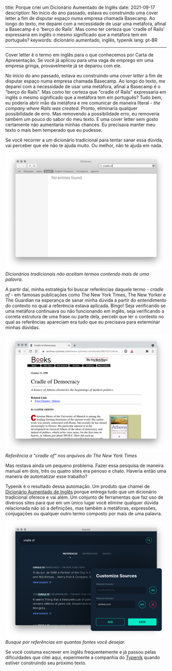 title: Porque criei um Dicionário Aumentado de Inglês
date: 2021-09-17
description: No início do ano passado, estava eu construindo uma cover letter a fim de disputar espaço numa empresa chamada Basecamp. Ao longo do texto, me deparei com a necessidade de usar uma metáfora, afinal a Basecamp é o 'berço do Rails'. Mas como ter certeza que 'cradle of Rails' expressaria em inglês o mesmo significado que a metáfora tem em português?
keywords: dicionário aumentado, inglês, typenik
lang: pt-BR

---

Cover letter é o termo em inglês para o que conhecemos por Carta de Apresentação. Se você já aplicou para uma vaga de emprego em uma empresa gringa, provavelmente já se deparou com ele.

No início do ano passado, estava eu construindo uma *cover letter* a fim de disputar espaço numa empresa chamada Basecamp. Ao longo do texto, me deparei com a necessidade de usar uma metáfora, afinal a Basecamp é o "berço do Rails". Mas como ter certeza que "cradle of Rails" expressaria em inglês o mesmo significado que a metáfora tem em português? Tudo bem, eu poderia abrir mão da metáfora e me comunicar de maneira literal - *the company where Rails was created*. Pronto, eliminaria qualquer possibilidade de erro. Mas removendo a possibilidade erro, eu removeria também um pouco do sabor do meu texto. E uma cover letter sem gosto certamente não aumentaria minhas chances. Eu precisava manter meu texto o mais bem temperado que eu pudesse.

Se você recorrer a um dicionário tradicional para tentar sanar essa dúvida, vai perceber que ele não te ajuda muito. Ou melhor, não te ajuda em nada.

![Traditional Dictionary Limitation](../images/traditional-dictionary-limitation.png)  
_Dicionários tradicionais não aceitam termos contendo mais de uma palavra._

A partir daí, minha estratégia foi buscar referências daquele termo - *cradle of* - em famosas publicações como The New York Times, The New Yorker e The Guardian na esperança de sanar minha dúvida a partir do entendimento do contexto no qual a referência estava aplicada. Bingo! Seja verificando se uma metáfora continuava ou não funcionando em inglês, seja verificando a correta estrutura de uma frase ou parte dela, percebi que ler o contexto no qual as referências apareciam era tudo que eu precisava para exterminar minhas dúvidas.

!["cradle of" at nytimes.com](../images/cradle-of-nytimes.png)  
_Referência a "cradle of" nos arquivos do The New York Times_

Mas restava ainda um pequeno problema. Fazer essa pesquisa de maneira manual em dois, três ou quatro sites era penoso e chato. Haveria então uma maneira de automatizar esse trabalho?

Typenik é o resultado dessa automação. Um produto que chamei de [Dicionário Aumentado de Inglês](https://typenik.com/blog/what-is-an-english-augmented-dictionary/) porque entrega tudo que um dicionário tradicional oferece e vai além. Um conjunto de ferramentas que faz uso de diversos sites para que em um único lugar você elimine qualquer dúvida relacionada não só a definições, mas também a metáforas, expressões, conjugações ou qualquer outro termo composto por mais de uma palavra.

!["cradle of" at typenik.com](../images/cradle-of-typenik-custom-sources.png)  
_Busque por referências em quantas fontes você desejar._

Se você costuma escrever em inglês frequentemente e já passou pelas dificuldades que citei aqui, experimente a companhia do [Typenik](https://typenik.com) quando estiver construindo seu próximo texto.
